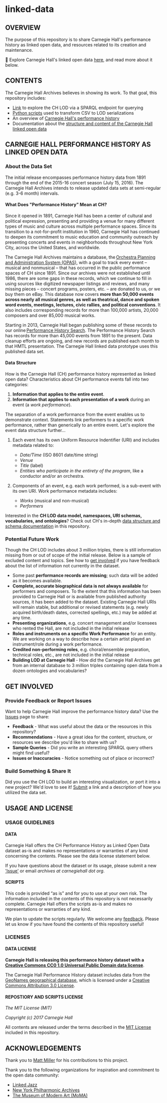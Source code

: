 # linked-data

## OVERVIEW

The purpose of this repository is to share Carnegie Hall's performance history as linked open data, and resources related to its creation and maintenance. 

🔴 Explore Carnegie Hall's linked open data [here](http://data.carnegiehall.org), and read more about it below.

## CONTENTS

The Carnegie Hall Archives believes in showing its work. To that goal, this repository includes:
- [Link](http://data.carnegiehall.org) to explore the CH LOD via a SPARQL endpoint for querying
- [Python scripts](/scripts/scripts-overview.md) used to transform CSV to LOD serializations
- An overview of [Carnegie Hall's performance history](#carnegie-hall-performance-history-as-linked-open-data)
- Documentation about the [structure and content of the Carnegie Hall linked open data](/data-structure.md)

## CARNEGIE HALL PERFORMANCE HISTORY AS LINKED OPEN DATA

### About the Data Set
The initial release encompasses performance history data from 1891 through the end of the 2015-16 concert season (July 15, 2016). The Carnegie Hall Archives intends to release updated data sets at semi-regular (e.g. 3-6 month) intervals.

#### What Does "Performance History" Mean at CH?

Since it opened in 1891, Carnegie Hall has been a center of cultural and political expression, presenting and providing a venue for many different types of music and culture across multiple performance spaces. Since its transition to a not-for-profit institution in 1960, Carnegie Hall has continued to deepen its commitment to music education and community outreach by presenting concerts and events in neighborhoods throughout New York City, across the United States, and worldwide.

The Carnegie Hall Archives maintains a database, the [Orchestra Planning and Administration System (OPAS)](http://fineartssoftware.com/), with a goal to track every event – musical and nonmusical – that has occurred in the public performance spaces of CH since 1891. Since our archives were not established until 1986, there are some gaps in these records, which we continue to fill in using sources like digitized newspaper listings and reviews, and many missing pieces – concert programs, posters, etc. – are donated to us, or we buy them on eBay. This database now covers **more than 50,000 events across nearly all musical genres, as well as theatrical, dance and spoken word events, meetings, lectures, civic rallies, and political conventions**. It also includes corresponding records for more than 100,000 artists, 20,000 composers and over 85,000 musical works.

Starting in 2013, Carnegie Hall began publishing some of these records to our online [Performance History Search](https://www.carnegiehall.org/PerformanceHistorySearch/). The Performance History Search has records for more than 45,000 events from 1891 to the present. Data cleanup efforts are ongoing, and new records are published each month to that HMTL presentation. The Carnegie Hall linked data prototype uses this published data set.

#### Data Structure

How is the Carnegie Hall (CH) performance history represented as linked open data? Characteristics about CH performance events fall into two categories:
1. **Information that applies to the entire event**.
2. **Information that applies to each presentation of a work** during an event (a *work performance*). 

The separation of a work performance from the event enables us to demonstrate context. Statements link performers to a specific work performance, rather than generically to an entire event. Let's explore the event data structure further... 

1. Each event has its own Uniform Resource Indentifier (URI) and includes metadata related to: 
      - *Date/Time* (ISO 8601 date/time string) 
      - *Venue* 
      - *Title* (label) 
      - *Entities who participate in the entirety of the program*, like a conductor and/or an orchestra.

2. Components of an event, e.g. each work performed, is a sub-event with its own URI. Work performance metadata includes:
      - *Works* (musical and non-musical)
      - *Performers* 

Interested in the **CH LOD data model, namespaces, URI schemas, vocabularies, and ontologies**? Check out CH's in-depth [data structure and schema documentation](/data-structure.md) in this repository.

### Potential Future Work

Though the CH LOD includes about 3 million triples, there is still information missing from or out of scope of the initial release. Below is a sample of excluded content and topics. See how to [get involved](#get-involved) if you have feedback about the list of information not currently in the dataset.

- Some past **performance records are missing**; such data will be added as it becomes available. 
- **Complete, accurate biographical data is not always available** for performers and composers. To the extent that this information has been provided to Carnegie Hall or is available from published authority sources, it has been added to the dataset. Existing Carnegie Hall URIs will remain stable, but additional or revised statements (e.g. newly acquired birth/death dates, corrected spellings, etc.) may be added at any time. 
- **Presenting organizations**, e.g. concert management and/or licensees who rented the Hall, are not included in the initial release
- **Roles and instruments on a specific Work Performance** for an entity. We are working on a way to describe how a certain artist played an instrument/role during a work performance.
- **Credited non-performing roles**, e.g. choral/ensemble preparation, technical roles, etc., are not included in the initial release
- **Building LOD at Carnegie Hall** - How did the Carnegie Hall Archives get from an internal database to 3 million triples containing open data from a dozen ontologies and vocabularies? 

## GET INVOLVED
### Provide Feedback or Report Issues

Want to help Carnegie Hall improve the performance history data? Use the [Issues](https://github.com/CarnegieHall/linked-data/issues) page to share:
- **Feedback** - What was useful about the data or the resources in this repository? 
- **Recommendations** - Have a great idea for the content, structure, or resources we describe you'd like to share with us?
- **Sample Queries** - Did you write an interesting SPARQL query others might find useful? 
- **Issues or Inaccuracies** - Notice something out of place or incorrect? 

### Build Something & Share It

Did you use the CH LOD to build an interesting visualization, or port it into a new project? We'd love to see it! [Submit](https://github.com/CarnegieHall/linked-data/issues) a link and a description of how you utilized the data set.

## USAGE AND LICENSE
### USAGE GUIDELINES
#### DATA
Carnegie Hall offers the CH Performance History as Linked Open Data dataset as-is and makes no representations or warranties of any kind concerning the contents. Please see the data license statement below.

If you have questions about the dataset or its usage, please submit a new ['Issue'](https://github.com/CarnegieHall/linked-data/issues) or email *archives at carnegiehall dot org*. 

#### SCRIPTS
This code is provided “as is” and for you to use at your own risk. The information included in the contents of this repository is not necessarily complete. Carnegie Hall offers the scripts as-is and makes no representations or warranties of any kind.

We plan to update the scripts regularly. We welcome any [feedback](https://github.com/CarnegieHall/linked-data/issues). Please let us know if you have found the contents of this repository useful!

### LICENSES
#### DATA LICENSE
**Carnegie Hall is releasing this performance history dataset with a [Creative Commons CC0 1.0 Universal Public Domain data license](https://creativecommons.org/publicdomain/zero/1.0/)**.

The Carnegie Hall Performance History dataset includes data from the [GeoNames geographical database](http://www.geonames.org/), which is licensed under a [Creative Commons Attribution 3.0 License](http://creativecommons.org/licenses/by/3.0/).

#### REPOSTIORY AND SCRIPTS LICENSE
_The MIT License (MIT)_

_Copyright (c) 2017 Carnegie Hall_

All contents are released under the terms described in the [MIT License](https://github.com/CarnegieHall/linked-data/blob/master/LICENSE) included in this repository.

## ACKNOWLEDGEMENTS 
Thank you to [Matt Miller](https://github.com/thisismattmiller) for his contributions to this project. 

Thank you to the following organizations for inspiration and commitment to the open data community:
- [Linked Jazz](https://linkedjazz.org/)
- [New York Philharmonic Archives](https://github.com/nyphilarchive/PerformanceHistory)
- [The Museum of Modern Art (MoMA)](https://github.com/MuseumofModernArt/collection)
